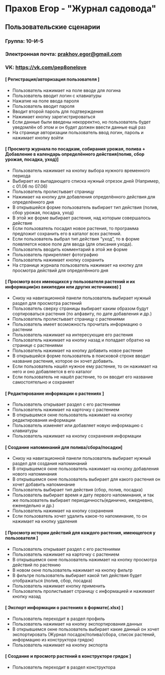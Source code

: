 # Прахов Егор - "Журнал садовода"
## Пользовательские сценарии
### Группа: 10-И-5
### Электронная почта: prakhov.egor@gmail.com
### VK: https://vk.com/pep8onelove
#### [ Регистрация/авторизация пользователя ] 
* Пользователь нажимает на поле вводе для логина 
* Пользователь вводит логин с клавиатуры 
* Нажатие на поле ввода пароля 
* Пользователь вводит пароля 
* Вводит второй пароль для подтверждения 
* Нажимает кнопку зарегистрироваться 
* Если данные были введены некорректно, но пользователь будет уведомлён об этом и он будет должен ввести данные ещё раз 
* На странице авторизации пользователь ввод логин, пароль и нажимает кнопку войти 
#### [ Просмотр журнала по посадкам, собирания урожая, полива + Добавление в календарь определённого действия(полив, сбор урожая, посадка, уход)] 
* Пользователь нажимает на кнопку выбора нужного временного периода  
* Выбирает из выпадающего списка нужный отрезок  дней  (Например, с 01.06 по 07.06) 
* Пользователь пролистывает страницу 
* Нажимает на кнопку для добавления определённого действия для определённого дня 
* В открывшейся форме пользователь выбирает тип действия (полив, сбор урожая, посадка, уход) 
* В этой же форме выбирает растения, над которым совершалось действие 
* Если пользователь посадил новое растения, то программа предложит сохранить его в каталог всех растений. 
* Если пользователь выбрал тип действия “уход”, то в форме появляется новое поле для ввода (для описания ухода). 
* Пользователь вводить комментарий в этой же форме 
* Пользователь прикрепляет фотографию 
* Пользователь нажимает кнопку сохранить 
* На странице журнала пользователь нажимает на кнопку для просмотра действий для определённого дня 
#### [ Просмотр всех имеющихся у пользователя растений и их информации(из википедии или других источников) ] 
* Снизу на навигационной панели пользователь выбирает нужный раздел для просмотра растений 
* Пользователь сверху страницы выбирает каким образом будут сортироваться растения (по алфавиту, по дате добавления и др.) 
* Пользователь пролистывает страницу с растениями 
* Пользователь имеет возможность прочитать информацию о растении 
* Пользователь нажимает на интересующие его растения 
* Пользователь нажимает на кнопку назад и попадает обратно на странице с растениями 
* Пользователь нажимает на кнопку добавить новое растение 
* В открывшейся форме пользователь в поисковой строке вводит название растения, которое он хочет добавить.  
* Если пользователь нашёл нужное ему растение, то он нажимает на него и оно добавляется в его каталог 
* Если пользователь не нашёл растение, то он вводит его название самостоятельно и сохраняет 
#### [ Редактирование информации о растениях ] 
* Пользователь открывает раздел с его растениями 
* Пользователь нажимает на карточку с растением 
* В открывшемся окне пользователь нажимает на кнопку редактирования информации 
* Пользователь изменяет или добавляет новую информацию с клавиатуры 
* Пользователь нажимает на кнопку сохранения информации 
#### [ Создание напоминаний для полива/сбора/посадки] 
* Снизу на навигационной панели пользователь выбирает нужный раздел для создания напоминаний 
* В открывшемся окне пользователь нажимает на кнопку добавления нового напоминания 
* В открывшемся окне пользователь выбирает для какого растения он хочет добавить напоминание 
* Пользователь выбирает тип действия (сбор, полив, посадка) 
* Пользователь выбирает время и дату первого напоминания, и так же пользователь выбирает периодичность(единично, ежедневно, еженедельно и др.) 
* Пользователь нажимает на кнопку сохранения 
* Если пользователь хочет удалить какое-то напоминание, то он нажимает на кнопку удаления 
#### [ Просмотр истории действий для каждого растения, имеющегося у пользователя ] 
* Пользователь открывает раздел с его растениями 
* Пользователь нажимает на карточку с растением 
* В открывшемся окне пользователь нажимает на кнопку просмотра действий по растению 
* В новом окне пользователь нажимает на кнопку фильтр 
* В фильтре пользователь выбирает какой тип действия будет отображаться (полив, сбор, посадка)  
* Пользователь нажимает кнопку применить 
* Пользователь пролистывает страницу с информацией и нажимает кнопку назад 
#### [ Экспорт информации о растениях в формате(.xlsx) ] 
* Пользователь переходит в раздел профиль 
* Пользователь нажимает на кнопку экспортирования данных 
* В открывшемся окне пользователь выбирает какие данный он хочет экспортировать (Журнал посадок/полива/сбора, список растений, информацию из конструктора грядок) 
* Пользователь нажимает на кнопку экспорта 
#### [ Создание и просмотр растений в конструкторе грядок ] 
* Пользователь переходит в раздел конструктора 

 

 
